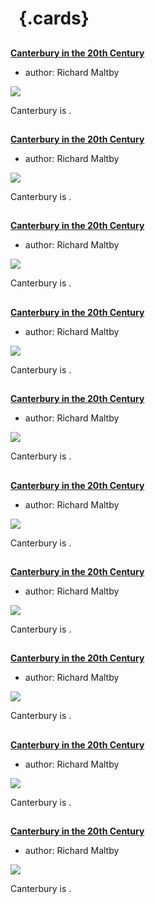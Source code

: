 <param ve-config 
       title="Canterbury"
       banner="/images/20c.jpg">

# &nbsp; {.cards}

##
**[Canterbury in the 20th Century](/canterbury/20c-canterbury-overview)**

- author: Richard Maltby

![](https://iiif-presentation.juncture-digital.org/thumbnail?url=https://raw.githubusercontent.com/kent-map/kent/main/canterbury/images/xxx.JPG)

Canterbury is .

##
**[Canterbury in the 20th Century](/canterbury/20c-canterbury-overview)**

- author: Richard Maltby

![](https://iiif-presentation.juncture-digital.org/thumbnail?url=https://raw.githubusercontent.com/kent-map/kent/main/canterbury/images/xxx.JPG)

Canterbury is .

##
**[Canterbury in the 20th Century](/canterbury/20c-canterbury-overview)**

- author: Richard Maltby

![](https://iiif-presentation.juncture-digital.org/thumbnail?url=https://raw.githubusercontent.com/kent-map/kent/main/canterbury/images/xxx.JPG)

Canterbury is .

##
**[Canterbury in the 20th Century](/canterbury/20c-canterbury-overview)**

- author: Richard Maltby

![](https://iiif-presentation.juncture-digital.org/thumbnail?url=https://raw.githubusercontent.com/kent-map/kent/main/canterbury/images/xxx.JPG)

Canterbury is .

##
**[Canterbury in the 20th Century](/canterbury/20c-canterbury-overview)**

- author: Richard Maltby

![](https://iiif-presentation.juncture-digital.org/thumbnail?url=https://raw.githubusercontent.com/kent-map/kent/main/canterbury/images/xxx.JPG)

Canterbury is .

##
**[Canterbury in the 20th Century](/canterbury/20c-canterbury-overview)**

- author: Richard Maltby

![](https://iiif-presentation.juncture-digital.org/thumbnail?url=https://raw.githubusercontent.com/kent-map/kent/main/canterbury/images/xxx.JPG)

Canterbury is .






##
**[Canterbury in the 20th Century](/canterbury/20c-canterbury-overview)**

- author: Richard Maltby

![](https://iiif-presentation.juncture-digital.org/thumbnail?url=https://raw.githubusercontent.com/kent-map/kent/main/canterbury/images/xxx.JPG)

Canterbury is .

##
**[Canterbury in the 20th Century](/canterbury/20c-canterbury-overview)**

- author: Richard Maltby

![](https://iiif-presentation.juncture-digital.org/thumbnail?url=https://raw.githubusercontent.com/kent-map/kent/main/canterbury/images/xxx.JPG)

Canterbury is .

##
**[Canterbury in the 20th Century](/canterbury/20c-canterbury-overview)**

- author: Richard Maltby

![](https://iiif-presentation.juncture-digital.org/thumbnail?url=https://raw.githubusercontent.com/kent-map/kent/main/canterbury/images/xxx.JPG)

Canterbury is .

##
**[Canterbury in the 20th Century](/canterbury/20c-canterbury-overview)**

- author: Richard Maltby

![](https://iiif-presentation.juncture-digital.org/thumbnail?url=https://raw.githubusercontent.com/kent-map/kent/main/canterbury/images/xxx.JPG)

Canterbury is .
